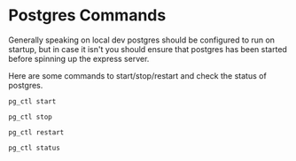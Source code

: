 # Postgres Commands

Generally speaking on local dev postgres should be configured to run on startup, but in case it isn't you should ensure that postgres has been started before spinning up the express server.

Here are some commands to start/stop/restart and check the status of postgres.

`pg_ctl start`

`pg_ctl stop`

`pg_ctl restart`

`pg_ctl status`
